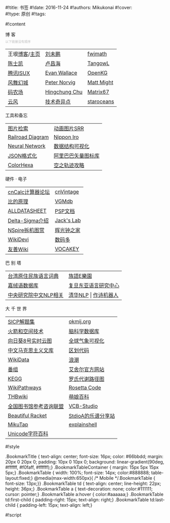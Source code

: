 #!title:    书签
#!date:     2016-11-24
#!authors:  Mikukonai
#!cover:    
#!type:     原创
#!tags:     

#!content

<div>
    <div class="BookmarkTitle">博 客<div style="font-size: 10px; color: #bbbbbb; padding-top: 5px;">以下链接没有顺序</div></div>
    <div class="BookmarkTableContainer">
        <table class="BookmarkTable">
            <tr>
                <td>王垠<a target="_blank" href="http://www.yinwang.org/">博客</a>/<a target="_blank" href="https://docs.huihoo.com/homepage/shredderyin/">主页</a></td>
                <td><a target="_blank" href="http://mindhacks.cn/">刘未鹏</a></td>
                <td><a target="_blank" href="https://fwjmath.wordpress.com/">fwjmath</a></td>
            </tr>
            <tr>
                <td><a target="_blank" href="http://www.csksoft.net/">陈士凯</a></td>
                <td><a target="_blank" href="http://www.changhai.org/">卢昌海</a></td>
                <td><a target="_blank" href="https://blog.csdn.net/lipengcn">TangowL</a></td>
            </tr>
            <tr>
                <td><a target="_blank" href="https://isux.tencent.com/">腾讯ISUX</a></td>
                <td><a target="_blank" href="http://madebyevan.com/">Evan Wallace</a></td>
                <td><a target="_blank" href="http://blog.openkg.cn/">OpenKG</a></td>
            </tr>
            <tr>
                <td><a target="_blank" href="https://www.hyperiats.com/">风舞幻城</a></td>
                <td><a target="_blank" href="http://norvig.com/">Peter Norvig</a></td>
                <td><a target="_blank" href="http://matt.might.net/">Matt Might</a></td>
            </tr>
            <tr>
                <td><a target="_blank" href="http://www.hankcs.com/">码农场</a></td>
                <td><a target="_blank" href="https://hcc.trilines.net/">Hingchung Chu</a></td>
                <td><a target="_blank" href="http://www.matrix67.com/">Matrix67</a></td>
            </tr>
            <tr>
                <td><a target="_blank" href="https://www.codingnow.com/">云风</a></td>
                <td><a target="_blank" href="https://techsingular.net/">技术奇异点</a></td>
                <td><a target="_blank" href="http://www.staroceans.org/">staroceans</a></td>
            </tr>
        </table>
    </div>
</div>
<div>
    <div class="BookmarkTitle">工具和备忘</div>
    <div class="BookmarkTableContainer">
        <table class="BookmarkTable">
            <tr>
                <td><a target="_blank" href="http://www.iqdb.org/">图片检索</a></td>
                <td><a target="_blank" href="http://waifu2x.udp.jp/">动画图片SRR</a></td>
            </tr>
            <tr>
                <td><a target="_blank" href="http://www.bottlecaps.de/rr/ui">Railroad Diagram</a></td>
                <td><a target="_blank" href="http://nipponcolors.com/">Nippon Iro</a></td>
            </tr>
            <tr>
                <td><a target="_blank" href="http://playground.tensorflow.org/">Neural Network</a></td>
                <td><a target="_blank" href="http://www.cs.usfca.edu/~galles/visualization/Algorithms.html">数据结构可视化</a></td>
            </tr>
            <tr>
                <td><a target="_blank" href="http://www.json.cn/">JSON格式化</a></td>
                <td><a target="_blank" href="https://www.iconfont.cn/">阿里巴巴矢量图标库</a></td>
            </tr>
            <tr>
                <td><a target="_blank" href="https://www.colorhexa.com/">ColorHexa</a></td>
                <td><a target="_blank" href="http://ed6.orangeclk.com/">空之轨迹攻略</a></td>
            </tr>
        </table>
    </div>
</div>
<div>
    <div class="BookmarkTitle">硬件 · 电子</div>
    <div class="BookmarkTableContainer">
        <table class="BookmarkTable">
            <tr>
                <td><a target="_blank" href="http://www.cncalc.org/">cnCalc计算器论坛</a></td>
                <td><a target="_blank" href="https://www.cnvintage.org/">cnVintage</a></td>
            </tr>
            <tr>
                <td><a target="_blank" href="https://bideyuanli.com/">比的原理</a></td>
                <td><a target="_blank" href="http://vgmdb.net/db/main.php">VGMdb</a></td>
            </tr>
            <tr>
                <td><a target="_blank" href="http://www.alldatasheet.com/">ALLDATASHEET</a></td>
                <td><a target="_blank" href="http://hitmen.c02.at/files/yapspd/psp_doc/">PSP文档</a></td>
            </tr>
            <tr>
                <td><a target="_blank" href="http://www.beis.de/Elektronik/DeltaSigma/DeltaSigma.html">Delta-Sigma介绍</a></td>
                <td><a target="_blank" href="http://wiki.jackslab.org/">Jack's Lab</a></td>
            </tr>
            <tr>
                <td><a target="_blank" href="http://www.datamath.org/Graphing/JPEG_NSpire_CAS.htm">NSpire拆机图赏</a></td>
                <td><a target="_blank" href="http://www.nixieclock.org/">辉光钟之家</a></td>
            </tr>
            <tr>
                <td><a target="_blank" href="https://wikidevi.com/">WikiDevi</a></td>
                <td><a target="_blank" href="http://www.soomal.com/">数码多</a></td>
            </tr>
            <tr>
                <td><a target="_blank" href="http://wiki.friendlyarm.com/wiki/index.php/Main_Page">友善Wiki</a></td>
                <td><a target="_blank" href="http://vocakey.info/">VOCAKEY</a></td>
            </tr>
        </table>
    </div>
</div>
<div>
    <div class="BookmarkTitle">巴 别 塔</div>
    <div class="BookmarkTableContainer">
        <table class="BookmarkTable">
            <tr>
                <td><a target="_blank" href="http://e-dictionary.apc.gov.tw/">台湾原住民族语言词典</a></td>
                <td><a target="_blank" href="https://web.klokah.tw/">族語E樂園</a></td>
            </tr>
            <tr>
                <td><a target="_blank" href="http://htq.minpaku.ac.jp/databases/rGyalrong/">嘉绒语数据库</a></td>
                <td><a target="_blank" href="http://ccdc.fudan.edu.cn/bases/index.jsp">复旦东亚语言研究中心</a></td>
            </tr>
            <tr>
                <td><a target="_blank" href="http://ckipsvr.iis.sinica.edu.tw/">中央研究院中文NLP相关</a></td>
                <td><a target="_blank" href="http://nlp.csai.tsinghua.edu.cn/">清华NLP</a> | <a target="_blank" href="https://jiuge.thunlp.cn/">作诗机器人</a></td>
            </tr>
        </table>
    </div>
</div>
<div>
    <div class="BookmarkTitle">大 千 世 界</div>
    <div class="BookmarkTableContainer">
        <table class="BookmarkTable">
            <tr>
                <td><a target="_blank" href="https://sicp.readthedocs.io/en/latest/">SICP解题集</a></td>
                <td><a target="_blank" href="http://okmij.org/ftp/">okmij.org</a></td>
            </tr>
            <tr>
                <td><a target="_blank" href="http://www.braeunig.us/space/index.htm">火箭和空间技术</a></td>
                <td><a target="_blank" href="http://www.linked-brain-data.org/">脑科学数据库</a></td>
            </tr>
            <tr>
                <td><a target="_blank" href="http://himawari8.nict.go.jp/">向日葵8号实时云图</a></td>
                <td><a target="_blank" href="https://earth.nullschool.net/">全球气象可视化</a></td>
            </tr>
            <tr>
                <td><a target="_blank" href="http://marxists.anu.edu.au/chinese/">中文马克思主义文库</a></td>
                <td><a target="_blank" href="http://www.stats.gov.cn/tjsj/tjbz/tjyqhdmhcxhfdm/">区划代码</a></td>
            </tr>
            <tr>
                <td><a target="_blank" href="https://www.wikidata.org/wiki/Q13">WikiData</a></td>
                <td><a target="_blank" href="https://www.langchao.org/">浪潮</a></td>
            </tr>
            <tr>
                <td><a target="_blank" href="http://ddrk.me/">番组</a></td>
                <td><a target="_blank" href="http://www.mcescher.com/">艾舍尔官方网站</a></td>
            </tr>
            <tr>
                <td><a target="_blank" href="https://www.kegg.jp/">KEGG</a></td>
                <td><a target="_blank" href="http://biochemical-pathways.com/">罗氏代谢路径图</a></td>
            </tr>
            <tr>
                <td><a target="_blank" href="https://www.wikipathways.org/">WikiPathways</a></td>
                <td><a target="_blank" href="http://rosettacode.org/">Rosetta Code</a></td>
            </tr>
            <tr>
                <td><a target="_blank" href="https://thwiki.cc/">THBwiki</a></td>
                <td><a target="_blank" href="https://zh.moegirl.org/">萌娘百科</a></td>
            </tr>
            <tr>
                <td><a target="_blank" href="http://www.ucdrs.superlib.net/">全国图书馆参考咨询联盟</a></td>
                <td><a target="_blank" href="https://vcb-s.com/">VCB-Studio</a></td>
            </tr>
            <tr>
                <td><a target="_blank" href="https://beautifulracket.com/">Beau­tiful Racket</a></td>
                <td><a target="_blank" href="http://sheet.stdioa.com/">StdioA的乐谱分享站</a></td>
            </tr>
            <tr>
                <td><a target="_blank" href="https://aidn.jp/mikutap/">MikuTap</a></td>
                <td><a target="_blank" href="https://explainshell.com">explainshell</a></td>
            </tr>
            <tr>
                <td><a target="_blank" href="https://unicode-table.com/cn">Unicode字符百科</a></td>
                <td></td>
            </tr>
        </table>
    </div>
</div>

#!style

.BookmarkTitle { text-align: center; font-size: 16px; color: #66bbdd; margin: 20px 0 20px 0; padding: 10px 0 10px 0; background: linear-gradient(90deg, #ffffff, #f0faff, #ffffff);}
.BookmarkTableContainer { margin: 15px 5px 15px 5px;}
.BookmarkTable { width: 100%; font-size: 14px; color:#888888; table-layout:fixed;}
@media(max-width:650px){ /* Mobile */.BookmarkTable { font-size: 13px;}}
.BookmarkTable td { text-align: center; line-height: 22px; height: 36px;}
.BookmarkTable a { text-decoration: none; color:#111111; cursor: pointer;}
.BookmarkTable a:hover { color:#aaaaaa;}
.BookmarkTable td:first-child { padding-right: 15px; text-align: right;}
.BookmarkTable td:last-child { padding-left: 15px; text-align: left;}

#!script
